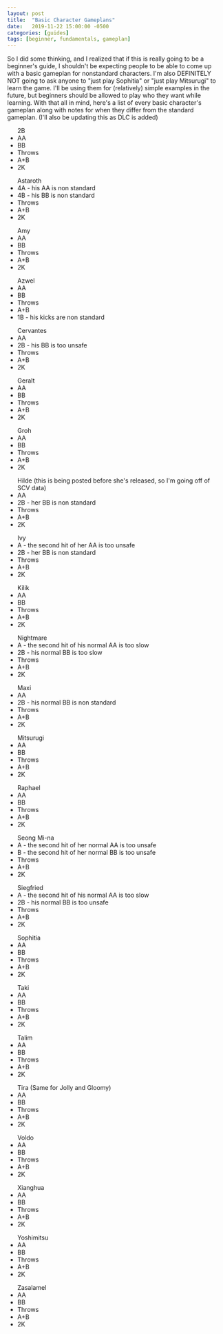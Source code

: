 ```yaml
---
layout: post
title:  "Basic Character Gameplans"
date:   2019-11-22 15:00:00 -0500
categories: [guides]
tags: [beginner, fundamentals, gameplan]
---
```

So I did some thinking, and I realized that if this is really going to be a beginner's guide, I shouldn't be expecting people to be able to come up with a basic gameplan for nonstandard characters. I'm also DEFINITELY NOT going to ask anyone to "just play Sophitia" or "just play Mitsurugi" to learn the game. I'll be using them for (relatively) simple examples in the future, but beginners should be allowed to play who they want while learning. With that all in mind, here's a list of every basic character's gameplan along with notes for when they differ from the standard gameplan. (I'll also be updating this as DLC is added)

<ul>
2B
<li>AA</li>
<li>BB</li>
<li>Throws</li>
<li>A+B</li>
<li>2K</li>
</ul>

<ul>
Astaroth
<li>4A - his AA is non standard</li>
<li>4B - his BB is non standard</li>
<li>Throws</li>
<li>A+B</li>
<li>2K</li>
</ul>

<ul>
Amy
<li>AA</li>
<li>BB</li>
<li>Throws</li>
<li>A+B</li>
<li>2K</li>
</ul>

<ul>
Azwel
<li>AA</li>
<li>BB</li>
<li>Throws</li>
<li>A+B</li>
<li>1B - his kicks are non standard</li>
</ul>

<ul>
Cervantes
<li>AA</li>
<li>2B - his BB is too unsafe</li>
<li>Throws</li>
<li>A+B</li>
<li>2K</li>
</ul>

<ul>
Geralt
<li>AA</li>
<li>BB</li>
<li>Throws</li>
<li>A+B</li>
<li>2K</li>
</ul>

<ul>
Groh
<li>AA</li>
<li>BB</li>
<li>Throws</li>
<li>A+B</li>
<li>2K</li>
</ul>

<ul>
Hilde
(this is being posted before she's released, so I'm going off of SCV data)
<li>AA</li>
<li>2B - her BB is non standard</li>
<li>Throws</li>
<li>A+B</li>
<li>2K</li>
</ul>

<ul>
Ivy
<li>A - the second hit of her AA is too unsafe</li>
<li>2B - her BB is non standard</li>
<li>Throws</li>
<li>A+B</li>
<li>2K</li>
</ul>

<ul>
Kilik
<li>AA</li>
<li>BB</li>
<li>Throws</li>
<li>A+B</li>
<li>2K</li>
</ul>

<ul>
Nightmare
<li>A - the second hit of his normal AA is too slow</li>
<li>2B - his normal BB is too slow</li>
<li>Throws</li>
<li>A+B</li>
<li>2K</li>
</ul>

<ul>
Maxi
<li>AA</li>
<li>2B - his normal BB is non standard</li>
<li>Throws</li>
<li>A+B</li>
<li>2K</li>
</ul>

<ul>
Mitsurugi
<li>AA</li>
<li>BB</li>
<li>Throws</li>
<li>A+B</li>
<li>2K</li>
</ul>

<ul>
Raphael
<li>AA</li>
<li>BB</li>
<li>Throws</li>
<li>A+B</li>
<li>2K</li>
</ul>

<ul>
Seong Mi-na
<li>A - the second hit of her normal AA is too unsafe</li>
<li>B - the second hit of her normal BB is too unsafe</li>
<li>Throws</li>
<li>A+B</li>
<li>2K</li>
</ul>

<ul>
Siegfried
<li>A - the second hit of his normal AA is too slow</li>
<li>2B - his normal BB is too unsafe</li>
<li>Throws</li>
<li>A+B</li>
<li>2K</li>
</ul>

<ul>
Sophitia
<li>AA</li>
<li>BB</li>
<li>Throws</li>
<li>A+B</li>
<li>2K</li>
</ul>

<ul>
Taki
<li>AA</li>
<li>BB</li>
<li>Throws</li>
<li>A+B</li>
<li>2K</li>
</ul>

<ul>
Talim
<li>AA</li>
<li>BB</li>
<li>Throws</li>
<li>A+B</li>
<li>2K</li>
</ul>

<ul>
Tira (Same for Jolly and Gloomy)
<li>AA</li>
<li>BB</li>
<li>Throws</li>
<li>A+B</li>
<li>2K</li>
</ul>

<ul>
Voldo
<li>AA</li>
<li>BB</li>
<li>Throws</li>
<li>A+B</li>
<li>2K</li>
</ul>

<ul>
Xianghua
<li>AA</li>
<li>BB</li>
<li>Throws</li>
<li>A+B</li>
<li>2K</li>
</ul>

<ul>
Yoshimitsu
<li>AA</li>
<li>BB</li>
<li>Throws</li>
<li>A+B</li>
<li>2K</li>
</ul>

<ul>
Zasalamel
<li>AA</li>
<li>BB</li>
<li>Throws</li>
<li>A+B</li>
<li>2K</li>
</ul>